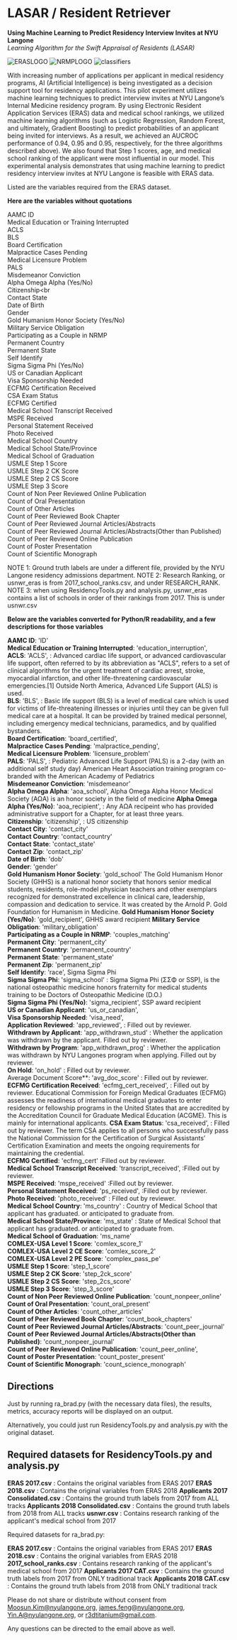 # LASAR / Resident Retriever
**Using Machine Learning to Predict Residency Interview Invites at NYU Langone** <br>
*Learning Algorithm for the Swift Appraisal of Residents (LASAR)*

![ERASLOGO](https://www.google.com/url?sa=i&source=images&cd=&ved=2ahUKEwjCpIPc7IfjAhVtS98KHYXuBQcQjRx6BAgBEAU&url=http%3A%2F%2Fwichita.kumc.edu%2Fpsychiatry-and-behavioral-sciences%2Fpsychiatry-residency-program%2Fapplication-and-admission.html&psig=AOvVaw2Ifd7Hw0zNXS31Ab04e07K&ust=1561662603455519)
![NRMPLOGO](https://www.google.com/url?sa=i&source=images&cd=&ved=2ahUKEwi-mcnr7IfjAhVBJt8KHRy9BNAQjRx6BAgBEAU&url=https%3A%2F%2Fwww.medscape.com%2Fviewarticle%2F906066&psig=AOvVaw3DIwmS1jInifcW-dIlFheu&ust=1561662639860856)
![classifiers](https://devopedia.org/images/article/74/9857.1523796001.png)

With increasing number of applications per applicant in medical residency programs, AI (Artificial Intelligence) is being investigated as a decision support tool for residency applications. This pilot experiment utilizes machine learning techniques to predict interview invites at NYU Langone’s Internal Medicine residency program. By using Electronic Resident Application Services (ERAS) data and medical school rankings, we utilized machine learning algorithms (such as Logistic Regression, Random Forest, and ultimately, Gradient Boosting) to predict probabilities of an applicant being invited for interviews. As a result, we achieved an AUCROC performance of 0.94, 0.95 and 0.95, respectively, for the three algorithms described above). We also found that Step 1 scores, age, and medical school ranking of the applicant were most influential in our model. This experimental analysis demonstrates that using machine learning to predict residency interview invites at NYU Langone is feasible with ERAS data. 

Listed are the variables required from the ERAS dataset.

**Here are the variables without quotations**

AAMC ID<br>
Medical Education or Training Interrupted<br>
ACLS<br>
BLS<br>
Board Certification<br>
Malpractice Cases Pending<br>
Medical Licensure Problem<br>
PALS<br>
Misdemeanor Conviction<br>
Alpha Omega Alpha (Yes/No)<br>
Citizenship<br<br>
Contact State<br>
Date of Birth<br>
Gender<br>
Gold Humanism Honor Society (Yes/No)<br>
Military Service Obligation<br>
Participating as a Couple in NRMP<br>
Permanent Country<br>
Permanent State<br>
Self Identify<br>
Sigma Sigma Phi (Yes/No)<br>
US or Canadian Applicant<br>
Visa Sponsorship Needed<br>
ECFMG Certification Received<br>
CSA Exam Status<br>
ECFMG Certified<br>
Medical School Transcript Received<br>
MSPE Received<br>
Personal Statement Received<br>
Photo Received<br>
Medical School Country<br>
Medical School State/Province<br>
Medical School of Graduation<br>
USMLE Step 1 Score<br>
USMLE Step 2 CK Score<br>
USMLE Step 2 CS Score<br>
USMLE Step 3 Score<br>
Count of Non Peer Reviewed Online Publication<br>
Count of Oral Presentation<br>
Count of Other Articles<br>
Count of Peer Reviewed Book Chapter<br>
Count of Peer Reviewed Journal Articles/Abstracts<br>
Count of Peer Reviewed Journal Articles/Abstracts(Other than Published)<br>
Count of Peer Reviewed Online Publication<br>
Count of Poster Presentation<br>
Count of Scientific Monograph

NOTE 1: Ground truth labels are under a different file, provided by the NYU Langone residency admissions department.
NOTE 2: Research Ranking, or usnwr_eras is from 2017_school_ranks.csv, and under RESEARCH_RANK. 
NOTE 3: when using ResidencyTools.py and analysis.py, usnwr_eras contains a list of schools in order of their rankings from 2017. This is under usnwr.csv


**Below are the variables converted for Python/R readability, and a few descriptions for those variables**

**AAMC ID**: 'ID'<br>
**Medical Education or Training Interrupted**: 'education_interruption',<br>
**ACLS**: 'ACLS', : Advanced cardiac life support, or advanced cardiovascular life support, often referred to by its abbreviation as "ACLS", refers to a set of clinical algorithms for the urgent treatment of cardiac arrest, stroke, myocardial infarction, and other life-threatening cardiovascular emergencies.[1] Outside North America, Advanced Life Support (ALS) is used.<br>
**BLS**: 'BLS', : Basic life support (BLS) is a level of medical care which is used for victims of life-threatening illnesses or injuries until they can be given full medical care at a hospital. It can be provided by trained medical personnel, including emergency medical technicians, paramedics, and by qualified bystanders.<br>
**Board Certification**: 'board_certified',<br>
**Malpractice Cases Pending**: 'malpractice_pending',<br>
**Medical Licensure Problem**: 'licensure_problem'<br>
**PALS**: 'PALS', : Pediatric Advanced Life Support (PALS) is a 2-day (with an additional self study day) American Heart Association training program co-branded with the American Academy of Pediatrics<br>
**Misdemeanor Conviction**: 'misdemeanor'<br>
**Alpha Omega Alpha**: 'aoa_school', Alpha Omega Alpha Honor Medical Society (ΑΩΑ) is an honor society in the field of medicine
**Alpha Omega Alpha (Yes/No)**: 'aoa_recipient', : Any ΑΩΑ recipeint who has provided administrative support for a Chapter, for at least three years.<br>
**Citizenship**: 'citizenship', : US citizenship<br>
**Contact City**: 'contact_city'<br>
**Contact Country**: 'contact_country'<br>
**Contact State**: 'contact_state'<br>
**Contact Zip**: 'contact_zip'<br>
**Date of Birth**: 'dob'<br>
**Gender**: 'gender'<br>
**Gold Humanism Honor Society**: 'gold_school' The Gold Humanism Honor Society (GHHS) is a national honor society that honors senior medical students, residents, role-model physician teachers and other exemplars recognized for demonstrated excellence in clinical care, leadership, compassion and dedication to service. It was created by the Arnold P. Gold Foundation for Humanism in Medicine.
**Gold Humanism Honor Society (Yes/No)**: 'gold_recipient', GHHS award recipient
**Military Service Obligation**: 'military_obligation'<br>
**Participating as a Couple in NRMP**: 'couples_matching'<br>
**Permanent City**: 'permanent_city'<br>
**Permanent Country**: 'permanent_country'<br>
**Permanent State**: 'permanent_state'<br>
**Permanent Zip**: 'permanent_zip'<br>
**Self Identify**: 'race', Sigma Sigma Phi<br>
**Sigma Sigma Phi**: 'sigma_school' : Sigma Sigma Phi (ΣΣΦ or SSP), is the national osteopathic medicine honors fraternity for medical students training to be Doctors of Osteopathic Medicine (D.O.)<br>
**Sigma Sigma Phi (Yes/No)**: 'sigma_recipient', SSP award recipient<br>
**US or Canadian Applicant**: 'us_or_canadian',<br>
**Visa Sponsorship Needed**: 'visa_need',<br>
**Application Reviewed**: 'app_reviewed', : Filled out by reviewer.<br>
**Withdrawn by Applicant**: 'app_withdrawn_stud' : Whether the application was withdrawn by the applicant. Filled out by reviewer.<br>
**Withdrawn by Program**: 'app_withdrawn_prog' :  Whether the application was withdrawn by NYU Langones program when applying. Filled out by reviewer.<br>
**On Hold**: 'on_hold' : Filled out by reviewer.<br>
Average Document Score**: 'avg_doc_score' : Filled out by reviewer.<br>
**ECFMG Certification Received**: 'ecfmg_cert_received', : Filled out by reviewer. Educational Commission for Foreign Medical Graduates (ECFMG) assesses the readiness of international medical graduates to enter residency or fellowship programs in the United States that are accredited by the Accreditation Council for Graduate Medical Education (ACGME). This is mainly for international applicants.
**CSA Exam Status**: 'csa_received', : Filled out by reviewer. The term CSA applies to all persons who successfully pass the National Commission for the Certification of Surgical Assistants’ Certification Examination and meets the ongoing requirements for maintaining the credential.<br>
**ECFMG Certified**: 'ecfmg_cert' :Filled out by reviewer.<br>
**Medical School Transcript Received**: 'transcript_received', :Filled out by reviewer.<br>
**MSPE Received**: 'mspe_received' :Filled out by reviewer.<br>
**Personal Statement Received**: 'ps_received', :Filled out by reviewer.<br>
**Photo Received**: 'photo_received' : Filled out by reviewer.<br>
**Medical School Country**: 'ms_country' : Country of Medical School that applicant has graduated. or anticipated to graduate from.<br>
**Medical School State/Province**: 'ms_state' : State of Medical School that applicant has graduated. or anticipated to graduate from.<br>
**Medical School of Graduation**: 'ms_name'<br>
**COMLEX-USA Level 1 Score**: 'comlex_score_1'<br>
**COMLEX-USA Level 2 CE Score**: 'comlex_score_2'<br>
**COMLEX-USA Level 2 PE Score**: 'complex_pass_pe'<br>
**USMLE Step 1 Score**: 'step_1_score'<br>
**USMLE Step 2 CK Score**: 'step_2ck_score'<br>
**USMLE Step 2 CS Score**: 'step_2cs_score'<br>
**USMLE Step 3 Score**: 'step_3_score'<br>
**Count of Non Peer Reviewed Online Publication**: 'count_nonpeer_online'<br>
**Count of Oral Presentation**: 'count_oral_present'<br>
**Count of Other Articles**: 'count_other_articles'<br>
**Count of Peer Reviewed Book Chapter**: 'count_book_chapters'<br>
**Count of Peer Reviewed Journal Articles/Abstracts**: 'count_peer_journal'<br>
**Count of Peer Reviewed Journal Articles/Abstracts(Other than Published)**: 'count_nonpeer_journal'<br>
**Count of Peer Reviewed Online Publication**: 'count_peer_online',<br>
**Count of Poster Presentation**: 'count_poster_present'<br>
**Count of Scientific Monograph**: 'count_science_monograph'<br>



## Directions ##

Just by running ra_brad.py (with the necessary data files), the results, metrics,
accuracy reports will be displayed on an output. 

Alternatively, you could just run ResidencyTools.py and analysis.py 
with the original dataset. 

## Required datasets for ResidencyTools.py and analysis.py ##

**ERAS 2017.csv** : Contains the original variables from ERAS 2017
**ERAS 2018.csv** : Contains the original variables from ERAS 2018
**Applicants 2017 Consolidated.csv** : Contains the ground truth labels from 2017 from ALL tracks
**Applicants 2018 Consolidated.csv** : Contains the ground truth labels from 2018 from ALL tracks
**usnwr.csv** : Contains research ranking of the applicant's medical school from 2017

Required datasets for ra_brad.py:

**ERAS 2017.csv** : Contains the original variables from ERAS 2017
**ERAS 2018.csv** : Contains the original variables from ERAS 2018
**2017_school_ranks.csv** : Contains research ranking of the applicant's medical school from 2017
**Applicants 2017 CAT.csv** : Contains the ground truth labels from 2017 from ONLY traditional track
**Applicants 2018 CAT.csv** : Contains the ground truth labels from 2018 from ONLY traditional track

Please do not share or distribute without consent from 
Moosun.Kim@nyulangone.org, james.feng@nyulangone.org, Yin.A@nyulangone.org, or r3dtitanium@gmail.com.

Any questions can be directed to the email above as well.

